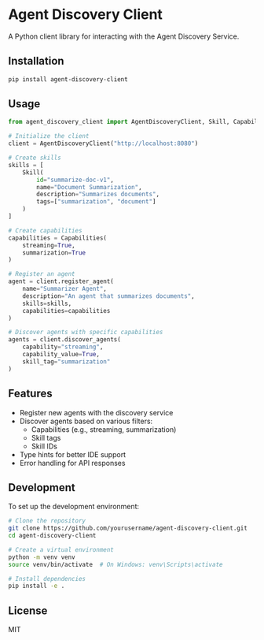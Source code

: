 # Agent Discovery Client

A Python client library for interacting with the Agent Discovery Service.

## Installation

```bash
pip install agent-discovery-client
```

## Usage

```python
from agent_discovery_client import AgentDiscoveryClient, Skill, Capabilities

# Initialize the client
client = AgentDiscoveryClient("http://localhost:8080")

# Create skills
skills = [
    Skill(
        id="summarize-doc-v1",
        name="Document Summarization",
        description="Summarizes documents",
        tags=["summarization", "document"]
    )
]

# Create capabilities
capabilities = Capabilities(
    streaming=True,
    summarization=True
)

# Register an agent
agent = client.register_agent(
    name="Summarizer Agent",
    description="An agent that summarizes documents",
    skills=skills,
    capabilities=capabilities
)

# Discover agents with specific capabilities
agents = client.discover_agents(
    capability="streaming",
    capability_value=True,
    skill_tag="summarization"
)
```

## Features

- Register new agents with the discovery service
- Discover agents based on various filters:
  - Capabilities (e.g., streaming, summarization)
  - Skill tags
  - Skill IDs
- Type hints for better IDE support
- Error handling for API responses

## Development

To set up the development environment:

```bash
# Clone the repository
git clone https://github.com/yourusername/agent-discovery-client.git
cd agent-discovery-client

# Create a virtual environment
python -m venv venv
source venv/bin/activate  # On Windows: venv\Scripts\activate

# Install dependencies
pip install -e .
```

## License

MIT 
